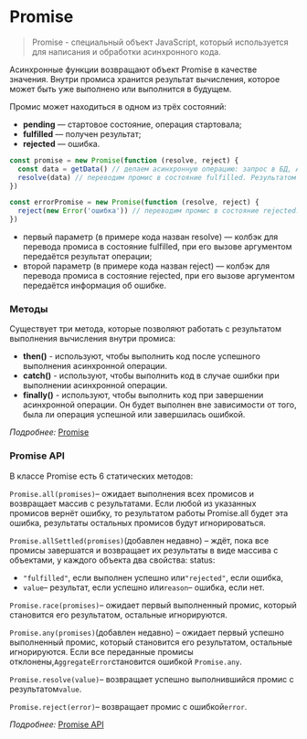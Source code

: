 # Promise

> Promise - специальный объект JavaScript, который используется для написания и обработки асинхронного кода.
>

Асинхронные функции возвращают объект Promise в качестве значения. Внутри промиса хранится результат вычисления, которое
может быть уже выполнено или выполнится в будущем.

Промис может находиться в одном из трёх состояний:

- **pending** — стартовое состояние, операция стартовала;
- **fulfilled** — получен результат;
- **rejected** — ошибка.

```js
const promise = new Promise(function (resolve, reject) {
  const data = getData() // делаем асинхронную операцию: запрос в БД, API, etc.
  resolve(data) // переводим промис в состояние fulfilled. Результатом выполнения будет объект data
})

const errorPromise = new Promise(function (resolve, reject) {
  reject(new Error('ошибка')) // переводим промис в состояние rejected. Результатом выполнения будет объект Error
})

```

- первый параметр (в примере кода назван resolve) — колбэк для перевода промиса в состояние fulfilled, при его вызове
  аргументом передаётся результат операции;
- второй параметр (в примере кода назван reject) — колбэк для перевода промиса в состояние rejected, при его вызове
  аргументом передаётся информация об ошибке.

### **Методы**

Существует три метода, которые позволяют работать с результатом выполнения вычисления внутри промиса:

- **then()** - используют, чтобы выполнить код после успешного выполнения асинхронной операции.
- **catch()** - используют, чтобы выполнить код в случае ошибки при выполнении асинхронной операции.
- **finally()** - используют, чтобы выполнить код при завершении асинхронной операции. Он будет выполнен вне зависимости
  от того, была ли операция успешной или завершилась ошибкой.

*Подробнее:* [Promise](https://learn.javascript.ru/async)

### **Promise API**

В классе Promise есть 6 статических методов:

`Promise.all(promises)`– ожидает выполнения всех промисов и возвращает массив с результатами. Если любой из указанных
промисов вернёт ошибку, то результатом работы Promise.all будет эта ошибка, результаты остальных промисов будут
игнорироваться.

`Promise.allSettled(promises)`(добавлен недавно) – ждёт, пока все промисы завершатся и возвращает их результаты в виде
массива с объектами, у каждого объекта два свойства: status:

- `"fulfilled"`, если выполнен успешно или`"rejected"`, если ошибка,
- `value`– результат, если успешно или`reason`– ошибка, если нет.

`Promise.race(promises)`– ожидает первый выполненный промис, который становится его результатом, остальные игнорируются.

`Promise.any(promises)`(добавлен недавно) – ожидает первый успешно выполненный промис, который становится его
результатом, остальные игнорируются. Если все переданные промисы отклонены,`AggregateError`становится ошибкой
`Promise.any`.

`Promise.resolve(value)`– возвращает успешно выполнившийся промис с результатом`value`.

`Promise.reject(error)`– возвращает промис с ошибкой`error`.

*Подробнее:* [Promise API](https://learn.javascript.ru/promise-api)